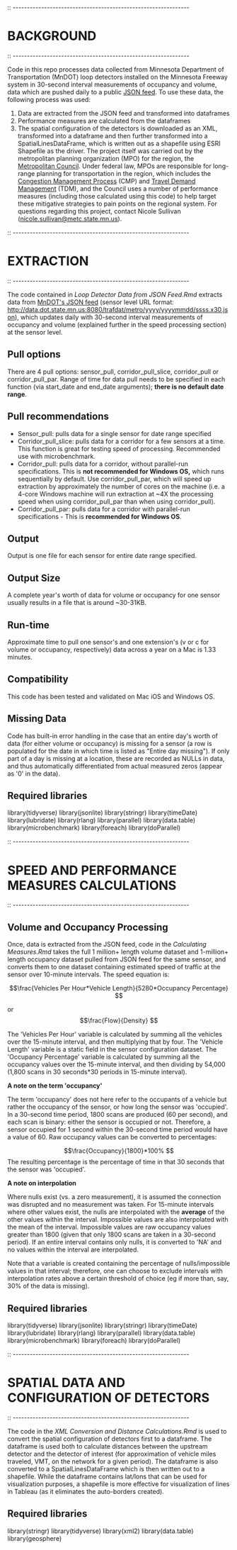 :: --------------------------------------------------------------

# BACKGROUND

:: --------------------------------------------------------------

Code in this repo processes data collected from Minnesota Department of Transportation (MnDOT) loop detectors installed on the Minnesota Freeway system in 30-second interval measurements of occupancy and volume, data which are pushed daily to a public [JSON feed](http://data.dot.state.mn.us:8080/trafdat/).  To use these data, the following process was used:

1. Data are extracted from the JSON feed and transformed into dataframes
2. Performance measures are calculated from the dataframes
3. The spatial configuration of the detectors is downloaded as an XML, transformed into a dataframe and then further transformed into a SpatialLinesDataFrame, which is written out as a shapefile using ESRI Shapefile as the driver.
The project itself was carried out by the metropolitan planning organization (MPO) for the region, the [Metropolitan Council](metrocouncil.org).  Under federal law, MPOs are responsible for long-range planning for transportation in the region, which includes the [Congestion Management Process](https://metrocouncil.org/Transportation/Planning-2/Key-Transportation-Planning-Documents/Congestion-Management-Process.aspx) (CMP) and [Travel Demand Management](https://metrocouncil.org/Communities/Planning/TOD/Planning-Fundamentals/Parking-Travel-Demand-Management.aspx) (TDM), and the Council uses a number of performance measures (including those calculated using this code) to help target these mitigative strategies to pain points on the regional system.  For questions regarding this project, contact Nicole Sullivan (nicole.sullivan@metc.state.mn.us).

:: --------------------------------------------------------------

# EXTRACTION

:: --------------------------------------------------------------

The code contained in *Loop Detector Data from JSON Feed.Rmd* extracts data from [MnDOT's JSON feed](http://data.dot.state.mn.us:8080/trafdat/) (sensor level URL format: http://data.dot.state.mn.us:8080/trafdat/metro/yyyy/yyyymmdd/ssss.x30.json), which updates daily with 30-second interval measurements of occupancy and volume (explained further in the speed processing section) at the sensor level.

## Pull options
There are 4 pull options:  sensor_pull, corridor_pull_slice, corridor_pull or corridor_pull_par.  Range of time for data pull needs to be specified in each function (via start_date and end_date arguments); **there is no default date range**.

## Pull recommendations
* Sensor_pull:  pulls data for a single sensor for date range specified
* Corridor_pull_slice:  pulls data for a corridor for a few sensors at a time.  This function is great for testing speed of processing.  Recommended use with microbenchmark.
* Corridor_pull:  pulls data for a corridor, without parallel-run specifications. This is **not recommended for Windows OS,** which runs sequentially by default.  Use corridor_pull_par, which will speed up extraction by approximately the number of cores on the machine (i.e. a 4-core Windows machine will run extraction at ~4X the processing speed when using corridor_pull_par than when using corridor_pull).
* Corridor_pull_par:  pulls data for a corridor with parallel-run specifications - This is **recommended for Windows OS**.

## Output
Output is one file for each sensor for entire date range specified.

## Output Size
A complete year's worth of data for volume or occupancy for one sensor usually results in a file that is around ~30-31KB.

## Run-time
Approximate time to pull one sensor's and one extension's (v or c for volume or occupancy, respectively) data across a year on a Mac is 1.33 minutes.

## Compatibility
This code has been tested and validated on Mac iOS and Windows OS.

## Missing Data
Code has built-in error handling in the case that an entire day's worth of data (for either volume or occupancy) is missing for a sensor (a row is populated for the date in which time is listed as "Entire day missing").  If only part of a day is missing at a location, these are recorded as NULLs in data, and thus automatically differentiated from actual measured zeros (appear as '0' in the data).

## Required libraries
library(tidyverse)
library(jsonlite)
library(stringr)
library(timeDate)
library(lubridate)
library(rlang)
library(parallel)
library(data.table)
library(microbenchmark)
library(foreach)
library(doParallel)

:: --------------------------------------------------------------

# SPEED AND PERFORMANCE MEASURES CALCULATIONS

:: --------------------------------------------------------------

## Volume and Occupancy Processing

Once, data is extracted from the JSON feed, code in the *Calculating Measures.Rmd* takes the full 1 million+ length volume dataset and 1-million+ length occupancy dataset pulled from JSON feed for the same sensor, and converts them to one dataset containing estimated speed of traffic at the sensor over 10-minute intervals.  The speed equation is:

$$\frac{Vehicles Per Hour*Vehicle Length}{5280*Occupancy Percentage} $$

or
$$\frac{Flow}{Density} $$

The 'Vehicles Per Hour' variable is calculated by summing all the vehicles over the 15-minute interval, and then multiplying that by four.  The 'Vehicle Length' variable is a static field in the sensor configuration dataset.  The 'Occupancy Percentage' variable is calculated by summing all the occupancy values over the 15-minute interval, and then dividing by 54,000 (1,800 scans in 30 seconds*30 periods in 15-minute interval).

**A note on the term 'occupancy'**

The term 'occupancy' does not here refer to the occupants of a vehicle but rather the occupancy of the sensor, or how long the sensor was 'occupied'.  In a 30-second time period, 1800 scans are produced (60 per second), and each scan is binary:  either the sensor is occupied or not.  Therefore, a sensor occupied for 1 second within the 30-second time period would have a value of 60.  Raw occupancy values can be converted to percentages:

$$\frac{Occupancy}{1800}*100% $$
The resulting percentage is the percentage of time in that 30 seconds that the sensor was 'occupied'.

**A note on interpolation**

Where nulls exist (vs. a zero measurement), it is assumed the connection was disrupted and no measurement was taken.  For 15-minute intervals where other values exist, the nulls are interpolated with the **average** of the other values within the interval.  Impossible values are also interpolated with the mean of the interval.  Impossible values are raw occupancy values greater than 1800 (given that only 1800 scans are taken in a 30-second period).  If an entire interval contains only nulls, it is converted to 'NA' and no values within the interval are interpolated.

Note that a variable is created containing the percentage of nulls/impossible values in that interval; therefore, one can choose to exclude intervals with interpolation rates above a certain threshold of choice (eg if more than, say, 30% of the data is missing).

## Required libraries

library(tidyverse)
library(jsonlite)
library(stringr)
library(timeDate)
library(lubridate)
library(rlang)
library(parallel)
library(data.table)
library(microbenchmark)
library(foreach)
library(doParallel)

:: --------------------------------------------------------------

# SPATIAL DATA AND CONFIGURATION OF DETECTORS

:: --------------------------------------------------------------

The code in the *XML Conversion and Distance Calculations.Rmd* is used to convert the spatial configuration of detectors first to a dataframe.  The dataframe is used both to calculate distances between the upstream detector and the detector of interest (for approximation of vehicle miles traveled, VMT, on the network for a given period).  The dataframe is also converted to a SpatialLinesDataFrame which is then written out to a shapefile.  While the dataframe contains lat/lons that can be used for visualization purposes, a shapefile is more effective for visualization of lines in Tableau (as it eliminates the auto-borders created).

## Required libraries

library(stringr)
library(tidyverse)
library(xml2)
library(data.table)
library(geosphere)
